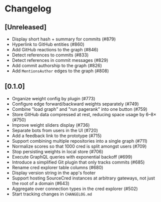 # Changelog

## [Unreleased]
- Display short hash + summary for commits (#879)
- Hyperlink to GitHub entities (#860)
- Add GitHub reactions to the graph (#846)
- Detect references to commits (#833)
- Detect references in commit messages (#829)
- Add commit authorship to the graph (#826)
- Add `MentionsAuthor` edges to the graph (#808)
<!-- Please add new entries to the _top_ of this section. -->

## [0.1.0]
- Organize weight config by plugin (#773)
- Configure edge forward/backward weights separately (#749)
- Combine "load graph" and "run pagerank" into one button (#759)
- Store GitHub data compressed at rest, reducing space usage by 6–8× (#750)
- Improve weight sliders display (#736)
- Separate bots from users in the UI (#720)
- Add a feedback link to the prototype (#715)
- Support combining multiple repositories into a single graph (#711)
- Normalize scores so that 1000 cred is split amongst users (#709)
- Stop persisting weights in local store (#706)
- Execute GraphQL queries with exponential backoff (#699)
- Introduce a simplified Git plugin that only tracks commits (#685)
- Rename cred explorer table columns (#680)
- Display version string in the app's footer
- Support hosting SourceCred instances at arbitrary gateways, not just
  the root of a domain (#643)
- Aggregate over connection types in the cred explorer (#502)
- Start tracking changes in `CHANGELOG.md`

